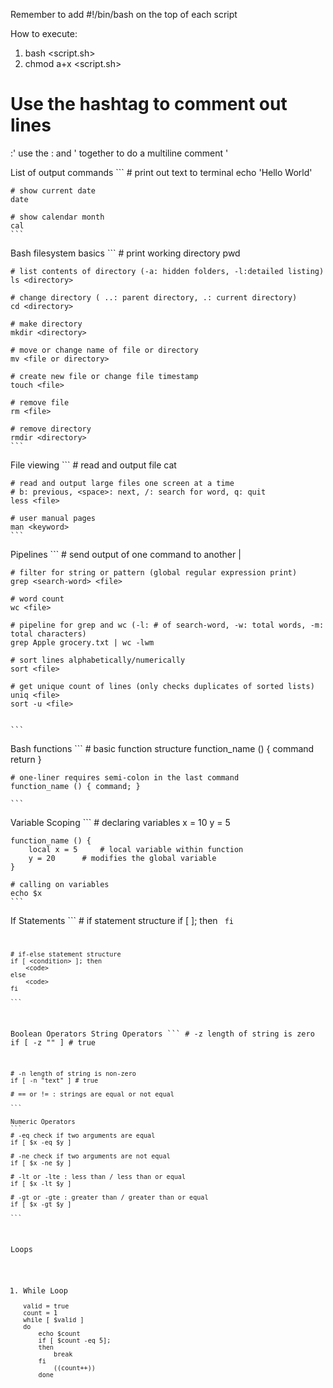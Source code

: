 Remember to add #!/bin/bash on the top of each script

How to execute:
1. bash <script.sh>
2. chmod a+x <script.sh>

# Use the hashtag to comment out lines
:' 	use the : and '
	together to do a multiline comment
'


List of output commands
	```
	# print out text to terminal
	echo 'Hello World'

	# show current date
	date
	
	# show calendar month
	cal
	```

Bash filesystem basics
	```
	# print working directory
	pwd

	# list contents of directory (-a: hidden folders, -l:detailed listing)
	ls <directory>

	# change directory ( ..: parent directory, .: current directory)
	cd <directory>

	# make directory
	mkdir <directory>

	# move or change name of file or directory
	mv <file or directory>

	# create new file or change file timestamp
	touch <file>

	# remove file
	rm <file>

	# remove directory
	rmdir <directory>
	```

File viewing
	```
	# read and output file
	cat <file>

	# read and output large files one screen at a time
	# b: previous, <space>: next, /: search for word, q: quit
	less <file>

	# user manual pages
	man <keyword>
	```

Pipelines
	```
	# send output of one command to another
	<command> | <command>

	# filter for string or pattern (global regular expression print)
	grep <search-word> <file>

	# word count
	wc <file>

	# pipeline for grep and wc (-l: # of search-word, -w: total words, -m: total characters)
	grep Apple grocery.txt | wc -lwm 

	# sort lines alphabetically/numerically
	sort <file>

	# get unique count of lines (only checks duplicates of sorted lists)
	uniq <file>
	sort -u <file>


	```

Bash functions
	```
	# basic function structure
	function_name () {
		command
		return <value>
	}

	# one-liner requires semi-colon in the last command
	function_name () { command; }

	```

Variable Scoping
	```
	# declaring variables
	x = 10
	y = 5

	function_name () {
		local x = 5 	# local variable within function
		y = 20 		# modifies the global variable
	}
	
	# calling on variables 
	echo $x
	```

If Statements
	```
	# if statement structure
	if [ <condition> ]; then
		<code>
	fi

	# if-else statement structure
	if [ <condition> ]; then 
		<code>
	else
		<code>
	fi

	```

Boolean Operators
	String Operators
	```
	# -z length of string is zero
	if [ -z "" ] # true

	# -n length of string is non-zero
	if [ -n "text" ] # true

	# == or != : strings are equal or not equal

	```

	Numeric Operators
	```
	# -eq check if two arguments are equal
	if [ $x -eq $y ]

	# -ne check if two arguments are not equal
	if [ $x -ne $y ]

	# -lt or -lte : less than / less than or equal
	if [ $x -lt $y ]

	# -gt or -gte : greater than / greater than or equal 
	if [ $x -gt $y ]

	```

Loops
1. While Loop
	```
	valid = true
	count = 1
	while [ $valid ]
	do
		echo $count
		if [ $count -eq 5];
		then
			break
		fi
			((count++))
		done
	```
